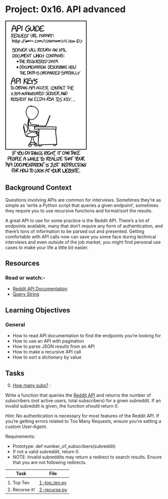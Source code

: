 # Project: 0x16. API advanced

![api_guide](./api_guide.png)

## Background Context

Questions involving APIs are common for interviews. Sometimes they’re as simple as ‘write a Python script that queries a given endpoint’, sometimes they require you to use recursive functions and format/sort the results.

A great API to use for some practice is the Reddit API. There’s a lot of endpoints available, many that don’t require any form of authentication, and there’s tons of information to be parsed out and presented. Getting comfortable with API calls now can save you some face during technical interviews and even outside of the job market, you might find personal use cases to make your life a little bit easier.

## Resources

### Read or watch:-

- [Reddit API Documentation](https://www.reddit.com/dev/api/)
- [Query String](https://en.wikipedia.org/wiki/Query_string)

## Learning Objectives

### General

- How to read API documentation to find the endpoints you’re looking for
- How to use an API with pagination
- How to parse JSON results from an API
- How to make a recursive API call
- How to sort a dictionary by value

## Tasks

0. [How many subs?](./0-subs.py) :

Write a function that queries the [Reddit API](https://www.reddit.com/dev/api/) and returns the number of subscribers (not active users, total subscribers) for a given subreddit. If an invalid subreddit is given, the function should return 0.

Hint: No authentication is necessary for most features of the Reddit API. If you’re getting errors related to Too Many Requests, ensure you’re setting a custom User-Agent.

Requirements:

- Prototype: def number_of_subscribers(subreddit)
- If not a valid subreddit, return 0.
- NOTE: Invalid subreddits may return a redirect to search results. Ensure that you are not following redirects.

| Task           | File                           |
| -------------- | ------------------------------ |
|                |
| 1. Top Ten     | [1-top_ten.py](./1-top_ten.py) |
| 2. Recurse it! | [2-recurse.py](./2-recurse.py) |
